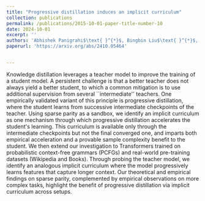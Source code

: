 ```yaml
---
title: "Progressive distillation induces an implicit curriculum"
collection: publications
permalink: /publications/2015-10-01-paper-title-number-10
date: 2024-10-01
excerpt: ''
authors: 'Abhishek Panigrahi$\text{ }^{*}$, Bingbin Liu$\text{ }^{*}$, Sadhika Malladi, Andrej Risteski, Surbhi Goel'
paperurl: 'https://arxiv.org/abs/2410.05464'


---
```



Knowledge distillation leverages a teacher model to improve the training of a student model. A persistent challenge is that a better teacher does not always yield a better student, to which a common mitigation is to use additional supervision from several ``intermediate'' teachers. One empirically validated variant of this principle is progressive distillation, where the student learns from successive intermediate checkpoints of the teacher. Using sparse parity as a sandbox, we identify an implicit curriculum as one mechanism through which progressive distillation accelerates the student's learning. This curriculum is available only through the intermediate checkpoints but not the final converged one, and imparts both empirical acceleration and a provable sample complexity benefit to the student. We then extend our investigation to Transformers trained on probabilistic context-free grammars (PCFGs) and real-world pre-training datasets (Wikipedia and Books). Through probing the teacher model, we identify an analogous implicit curriculum where the model progressively learns features that capture longer context. Our theoretical and empirical findings on sparse parity, complemented by empirical observations on more complex tasks, highlight the benefit of progressive distillation via implicit curriculum across setups.
